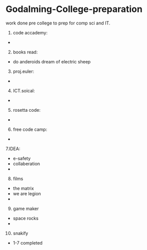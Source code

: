 # Godalming-College-preparation
work done pre college to prep for comp sci and IT.

1. code accademy:
-
2. books read:
- do anderoids dream of electric sheep
3. proj.euler:
-
4. ICT.soical:
-
5. rosetta code:
-
6. free code camp:
-
7.IDEA:
- e-safety
- collaberation
- 
8. films
- the matrix
- we are legion
- 
9. game maker
- space rocks
- 
10. snakify
- 1-7 completed
